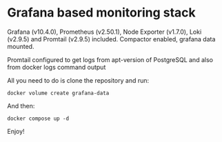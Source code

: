 # Grafana based monitoring stack

Grafana (v10.4.0), Prometheus (v2.50.1), Node Exporter (v1.7.0), Loki (v2.9.5) and Promtail (v2.9.5) included. Compactor enabled, grafana data mounted.

Promtail configured to get logs from apt-version of PostgreSQL and also from docker logs command output 

All you need to do is clone the repository and run:
```
docker volume create grafana-data
```
And then:
```
docker compose up -d
```

Enjoy!
